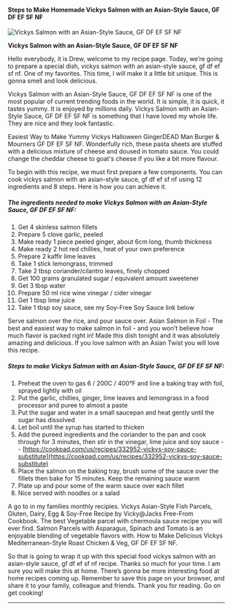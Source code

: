             

#### Steps to Make Homemade Vickys Salmon with an Asian-Style Sauce, GF DF EF SF NF

![Vickys Salmon with an Asian-Style Sauce, GF DF EF SF NF](https://img-global.cpcdn.com/recipes/3ca3364db77d5efe/751x532cq70/vickys-salmon-with-an-asian-style-sauce-gf-df-ef-sf-nf-recipe-main-photo.jpg)

**Vickys Salmon with an Asian-Style Sauce, GF DF EF SF NF**

Hello everybody, it is Drew, welcome to my recipe page. Today, we’re going to prepare a special dish, vickys salmon with an asian-style sauce, gf df ef sf nf. One of my favorites. This time, I will make it a little bit unique. This is gonna smell and look delicious.

Vickys Salmon with an Asian-Style Sauce, GF DF EF SF NF is one of the most popular of current trending foods in the world. It is simple, it is quick, it tastes yummy. It is enjoyed by millions daily. Vickys Salmon with an Asian-Style Sauce, GF DF EF SF NF is something that I have loved my whole life. They are nice and they look fantastic.

Easiest Way to Make Yummy Vickys Halloween GingerDEAD Man Burger & Mourners GF DF EF SF NF. Wonderfully rich, these pasta sheets are stuffed with a delicious mixture of cheese and doused in tomato sauce. You could change the cheddar cheese to goat's cheese if you like a bit more flavour.

To begin with this recipe, we must first prepare a few components. You can cook vickys salmon with an asian-style sauce, gf df ef sf nf using 12 ingredients and 8 steps. Here is how you can achieve it.

##### The ingredients needed to make Vickys Salmon with an Asian-Style Sauce, GF DF EF SF NF:

1.  Get 4 skinless salmon fillets
2.  Prepare 5 clove garlic, peeled
3.  Make ready 1 piece peeled ginger, about 6cm long, thumb thickness
4.  Make ready 2 hot red chillies, heat of your own preference
5.  Prepare 2 kaffir lime leaves
6.  Take 1 stick lemongrass, trimmed
7.  Take 2 tbsp coriander/cilantro leaves, finely chopped
8.  Get 100 grams granulated sugar / equivalent amount sweetener
9.  Get 3 tbsp water
10.  Prepare 50 ml rice wine vinegar / cider vinegar
11.  Get 1 tbsp lime juice
12.  Take 1 tbsp soy sauce, see my Soy-Free Soy Sauce link below

Serve salmon over the rice, and pour sauce over. Asian Salmon in Foil - The best and easiest way to make salmon in foil - and you won't believe how much flavor is packed right in! Made this dish tonight and it was absolutely amazing and delicious. If you love salmon with an Asian Twist you will love this recipe.

##### Steps to make Vickys Salmon with an Asian-Style Sauce, GF DF EF SF NF:

1.  Preheat the oven to gas 6 / 200C / 400°F and line a baking tray with foil, sprayed lightly with oil
2.  Put the garlic, chillies, ginger, lime leaves and lemongrass in a food processor and puree to almost a paste
3.  Put the sugar and water in a small saucepan and heat gently until the sugar has dissolved
4.  Let boil until the syrup has started to thicken
5.  Add the pureed ingredients and the coriander to the pan and cook through for 3 minutes, then stir in the vinegar, lime juice and soy sauce - - [https://cookpad.com/us/recipes/332952-vickys-soy-sauce-substitute](https://cookpad.com/us/recipes/332952-vickys-soy-sauce-substitute)
6.  Place the salmon on the baking tray, brush some of the sauce over the fillets then bake for 15 minutes. Keep the remaining sauce warm
7.  Plate up and pour some of the warm sauce over each fillet
8.  Nice served with noodles or a salad

A go to in my families monthly recipies. Vickys Asian-Style Fish Parcels, Gluten, Dairy, Egg & Soy-Free Recipe by Vicky@Jacks Free-From Cookbook. The best Vegetable parcel with chermoula sauce recipe you will ever find. Salmon Parcels with Asparagus, Spinach and Tomato is an enjoyable blending of vegetable flavors with. How to Make Delicious Vickys Mediterranean-Style Roast Chicken & Veg, GF DF EF SF NF.

So that is going to wrap it up with this special food vickys salmon with an asian-style sauce, gf df ef sf nf recipe. Thanks so much for your time. I am sure you will make this at home. There’s gonna be more interesting food at home recipes coming up. Remember to save this page on your browser, and share it to your family, colleague and friends. Thank you for reading. Go on get cooking!

* * *